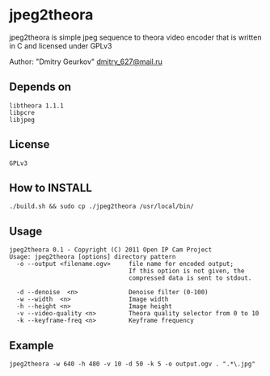 jpeg2theora
===========

jpeg2theora is simple jpeg sequence to theora video encoder that is written in C and licensed under GPLv3

Author: "Dmitry Geurkov" <dmitry_627@mail.ru>

Depends on
----------

    libtheora 1.1.1
    libpcre
    libjpeg

License
-------
    
    GPLv3

How to INSTALL
--------------

    ./build.sh && sudo cp ./jpeg2theora /usr/local/bin/

Usage
-----

    jpeg2theora 0.1 - Copyright (C) 2011 Open IP Cam Project
    Usage: jpeg2theora [options] directory pattern
      -o --output <filename.ogv>     file name for encoded output;
                                     If this option is not given, the
                                     compressed data is sent to stdout.

      -d --denoise  <n>              Denoise filter (0-100)
      -w --width  <n>                Image width
      -h --height <n>                Image height
      -v --video-quality <n>         Theora quality selector from 0 to 10
      -k --keyframe-freq <n>         Keyframe frequency
  
Example
-------

    jpeg2theora -w 640 -h 480 -v 10 -d 50 -k 5 -o output.ogv . ".*\.jpg"
